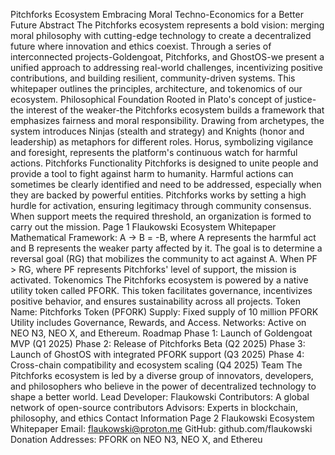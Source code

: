  Pitchforks Ecosystem
 Embracing Moral Techno-Economics for a Better Future
 Abstract
 The Pitchforks ecosystem represents a bold vision: merging moral philosophy with cutting-edge
 technology to create a decentralized future where innovation and ethics coexist. Through a series of
 interconnected projects-Goldengoat, Pitchforks, and GhostOS-we present a unified approach to
 addressing real-world challenges, incentivizing positive contributions, and building resilient,
 community-driven systems. This whitepaper outlines the principles, architecture, and tokenomics of
 our ecosystem.
 Philosophical Foundation
 Rooted in Plato's concept of justice-the interest of the weaker-the Pitchforks ecosystem builds a
 framework that emphasizes fairness and moral responsibility. Drawing from archetypes, the system
 introduces Ninjas (stealth and strategy) and Knights (honor and leadership) as metaphors for
 different roles. Horus, symbolizing vigilance and foresight, represents the platform's continuous
 watch for harmful actions.
 Pitchforks Functionality
 Pitchforks is designed to unite people and provide a tool to fight against harm to humanity. Harmful
 actions can sometimes be clearly identified and need to be addressed, especially when they are
 backed by powerful entities. Pitchforks works by setting a high hurdle for activation, ensuring
 legitimacy through community consensus. When support meets the required threshold, an
 organization is formed to carry out the mission.
 Page 1
Flaukowski Ecosystem Whitepaper
 Mathematical Framework:
 A -> B = -B, where A represents the harmful act and B represents the weaker party affected by it.
 The goal is to determine a reversal goal (RG) that mobilizes the community to act against A.
 When PF > RG, where PF represents Pitchforks' level of support, the mission is activated.
 Tokenomics
 The Pitchforks ecosystem is powered by a native utility token called PFORK. This token facilitates
 governance, incentivizes positive behavior, and ensures sustainability across all projects.
 Token Name: Pitchforks Token (PFORK)
 Supply: Fixed supply of 10 million PFORK
 Utility includes Governance, Rewards, and Access.
 Networks: Active on NEO N3, NEO X, and Ethereum.
 Roadmap
 Phase 1: Launch of Goldengoat MVP (Q1 2025)
 Phase 2: Release of Pitchforks Beta (Q2 2025)
 Phase 3: Launch of GhostOS with integrated PFORK support (Q3 2025)
 Phase 4: Cross-chain compatibility and ecosystem scaling (Q4 2025)
 Team
 The Pitchforks ecosystem is led by a diverse group of innovators, developers, and philosophers who
 believe in the power of decentralized technology to shape a better world.
 Lead Developer: Flaukowski
 Contributors: A global network of open-source contributors
 Advisors: Experts in blockchain, philosophy, and ethics
 Contact Information
 Page 2
Flaukowski Ecosystem Whitepaper
 Email: flaukowski@proton.me
 GitHub: github.com/flaukowski
 Donation Addresses: PFORK on NEO N3, NEO X, and Ethereu
